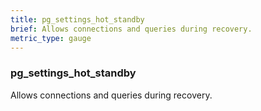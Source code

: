 ```yaml
---
title: pg_settings_hot_standby
brief: Allows connections and queries during recovery.
metric_type: gauge
---
```

### pg_settings_hot_standby

Allows connections and queries during recovery.